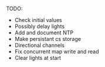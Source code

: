TODO:
- Check initial values
- Possibly delay lights
- Add and document NTP
- Make persistant cs storage
- Directional channels
- Fix concurrent map write and read
- Clear lights at start
